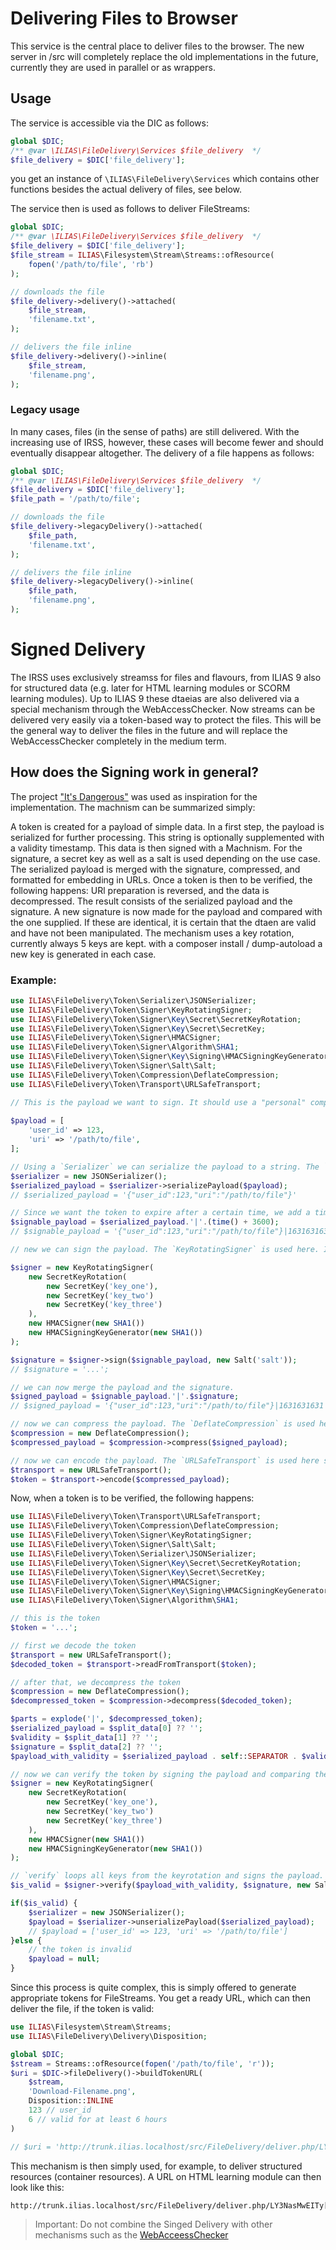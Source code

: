 # Delivering Files to Browser

This service is the central place to deliver files to the browser. The new server in /src will completely replace the
old implementations in the future, currently they are used in parallel or as wrappers.

## Usage

The service is accessible via the DIC as follows:

```php
global $DIC;
/** @var \ILIAS\FileDelivery\Services $file_delivery  */
$file_delivery = $DIC['file_delivery'];
```

you get an instance of `\ILIAS\FileDelivery\Services` which contains other functions besides the actual delivery of
files, see below.

The service then is used as follows to deliver FileStreams:

```php
global $DIC;
/** @var \ILIAS\FileDelivery\Services $file_delivery  */
$file_delivery = $DIC['file_delivery'];
$file_stream = ILIAS\Filesystem\Stream\Streams::ofResource(
    fopen('/path/to/file', 'rb')
);

// downloads the file
$file_delivery->delivery()->attached(
    $file_stream,
    'filename.txt',
);

// delivers the file inline
$file_delivery->delivery()->inline(
    $file_stream,
    'filename.png',
);

```

### Legacy usage

In many cases, files (in the sense of paths) are still delivered. With the increasing use of IRSS, however, these cases
will become fewer and should eventually disappear altogether.
The delivery of a file happens as follows:

```php
global $DIC;
/** @var \ILIAS\FileDelivery\Services $file_delivery  */
$file_delivery = $DIC['file_delivery'];
$file_path = '/path/to/file';

// downloads the file
$file_delivery->legacyDelivery()->attached(
    $file_path,
    'filename.txt',
);

// delivers the file inline
$file_delivery->legacyDelivery()->inline(
    $file_path,
    'filename.png',
);

```

# Signed Delivery

The IRSS uses exclusively streamss for files and flavours, from ILIAS 9 also for structured data (e.g. later for HTML
learning modules or SCORM learning modules). Up to ILIAS 9 these dtaeias are also delivered via a special mechanism
through the WebAccessChecker. Now streams can be delivered very easily via a token-based way to protect the files. This
will be the general way to deliver the files in the future and will replace the WebAccessChecker completely in the
medium term.

## How does the Signing work in general?

The project ["It's Dangerous"](https://itsdangerous.palletsprojects.com/en/2.1.x/) was used as inspiration for the
implementation. The machnism can be summarized simply:

A token is created for a payload of simple data. In a first step, the payload is serialized for further processing. This
string is optionally supplemented with a validity timestamp. This data is then signed with a Machnism. For the
signature, a secret key as well as a salt is used depending on the use case.
The serialized payload is merged with the signature, compressed, and formatted for embedding in URLs.
Once a token is then to be verified, the following happens: URl preparation is reversed, and the data is decompressed.
The result consists of the serialized payload and the signature. A new signature is now made for the payload and
compared with the one supplied. If these are identical, it is certain that the dtaen are valid and have not been
manipulated.
The mechanism uses a key rotation, currently always 5 keys are kept. with a composer install / dump-autoload a new key
is generated in each case.

### Example:

```php
use ILIAS\FileDelivery\Token\Serializer\JSONSerializer;
use ILIAS\FileDelivery\Token\Signer\KeyRotatingSigner;
use ILIAS\FileDelivery\Token\Signer\Key\Secret\SecretKeyRotation;
use ILIAS\FileDelivery\Token\Signer\Key\Secret\SecretKey;
use ILIAS\FileDelivery\Token\Signer\HMACSigner;
use ILIAS\FileDelivery\Token\Signer\Algorithm\SHA1;
use ILIAS\FileDelivery\Token\Signer\Key\Signing\HMACSigningKeyGenerator;
use ILIAS\FileDelivery\Token\Signer\Salt\Salt;
use ILIAS\FileDelivery\Token\Compression\DeflateCompression;
use ILIAS\FileDelivery\Token\Transport\URLSafeTransport;

// This is the payload we want to sign. It should use a "personal" component, e.g. the user ID, and a "global" component, e.g. the path to the file.
 
$payload = [
    'user_id' => 123,
    'uri' => '/path/to/file',
];

// Using a `Serializer` we can serialize the payload to a string. The `JSONSerializer` is used here, but you can also use the `PHPSerializer` or implement your own.
$serializer = new JSONSerializer();
$serialized_payload = $serializer->serializePayload($payload);
// $serialized_payload = '{"user_id":123,"uri":"/path/to/file"}'

// Since we want the token to expire after a certain time, we add a timestamp to the payload. The timestamp is the current time plus the desired lifetime of the token in seconds.
$signable_payload = $serialized_payload.'|'.(time() + 3600);
// $signable_payload = '{"user_id":123,"uri":"/path/to/file"}|1631631631'

// new we can sign the payload. The `KeyRotatingSigner` is used here. It uses a Key Rotation to sign the payload. The `KeyRotation` is used to store the keys. The `SecretKey` is used to store the actual keys. The `HMACSigner` is used to sign the payload. The `HMACSigningKeyGenerator` is used to generate the keys to sign. Using SHA1 as the algorithm, the `HMACSigner` will use the SHA1 algorithm to sign the payload. The `HMACSigningKeyGenerator` will use the SHA1 algorithm to generate the keys.

$signer = new KeyRotatingSigner(
    new SecretKeyRotation(
        new SecretKey('key_one'),
        new SecretKey('key_two')
        new SecretKey('key_three')
    ),
    new HMACSigner(new SHA1())
    new HMACSigningKeyGenerator(new SHA1())
);

$signature = $signer->sign($signable_payload, new Salt('salt'));
// $signature = '...';

// we can now merge the payload and the signature. 
$signed_payload = $signable_payload.'|'.$signature;
// $signed_payload = '{"user_id":123,"uri":"/path/to/file"}|1631631631|...';

// now we can compress the payload. The `DeflateCompression` is used here, but you can also implement your own.
$compression = new DeflateCompression();
$compressed_payload = $compression->compress($signed_payload);

// now we can encode the payload. The `URLSafeTransport` is used here since we use the tokens in URLs.
$transport = new URLSafeTransport();
$token = $transport->encode($compressed_payload);

```

Now, when a token is to be verified, the following happens:

```php
use ILIAS\FileDelivery\Token\Transport\URLSafeTransport;
use ILIAS\FileDelivery\Token\Compression\DeflateCompression;
use ILIAS\FileDelivery\Token\Signer\KeyRotatingSigner;
use ILIAS\FileDelivery\Token\Signer\Salt\Salt;
use ILIAS\FileDelivery\Token\Serializer\JSONSerializer;
use ILIAS\FileDelivery\Token\Signer\Key\Secret\SecretKeyRotation;
use ILIAS\FileDelivery\Token\Signer\Key\Secret\SecretKey;
use ILIAS\FileDelivery\Token\Signer\HMACSigner;
use ILIAS\FileDelivery\Token\Signer\Key\Signing\HMACSigningKeyGenerator;
use ILIAS\FileDelivery\Token\Signer\Algorithm\SHA1;

// this is the token
$token = '...';

// first we decode the token
$transport = new URLSafeTransport();
$decoded_token = $transport->readFromTransport($token);

// after that, we decompress the token
$compression = new DeflateCompression();
$decompressed_token = $compression->decompress($decoded_token);

$parts = explode('|', $decompressed_token);
$serialized_payload = $split_data[0] ?? '';
$validity = $split_data[1] ?? '';
$signature = $split_data[2] ?? '';
$payload_with_validity = $serialized_payload . self::SEPARATOR . $validity;

// now we can verify the token by signing the payload and comparing the signature
$signer = new KeyRotatingSigner(
    new SecretKeyRotation(
        new SecretKey('key_one'),
        new SecretKey('key_two')
        new SecretKey('key_three')
    ),
    new HMACSigner(new SHA1())
    new HMACSigningKeyGenerator(new SHA1())
);

// `verify` loops all keys from the keyrotation and signs the payload. if the signature matches, the payload is valid.
$is_valid = $signer->verify($payload_with_validity, $signature, new Salt('salt'));

if($is_valid) {
    $serializer = new JSONSerializer();
    $payload = $serializer->unserializePayload($serialized_payload);
    // $payload = ['user_id' => 123, 'uri' => '/path/to/file']
}else {
    // the token is invalid
    $payload = null;
}
```

Since this process is quite complex, this is simply offered to generate appropriate tokens for FileStreams. You get a
ready URL, which can then deliver the file, if the token is valid:

```php
use ILIAS\Filesystem\Stream\Streams;
use ILIAS\FileDelivery\Delivery\Disposition;

global $DIC;
$stream = Streams::ofResource(fopen('/path/to/file', 'r'));
$uri = $DIC->fileDelivery()->buildTokenURL(
    $stream,
    'Download-Filename.png',
    Disposition::INLINE
    123 // user_id
    6 // valid for at least 6 hours
)

// $uri = 'http://trunk.ilias.localhost/src/FileDelivery/deliver.php/LY3NasMwEITy[...]RFiKcUmOmJx8Ac'
```

This mechanism is then simply used, for example, to deliver structured resources (container resources). A URL on HTML
learning module can then look like this:

```
http://trunk.ilias.localhost/src/FileDelivery/deliver.php/LY3NasMwEITy[...]RFiKcUmOmJx8Ac/index.html
```

> Important: Do not combine the Singed Delivery with other mechanisms such 
> as the [WebAcceessChecker](../WebAccessChecker/README.md) 
